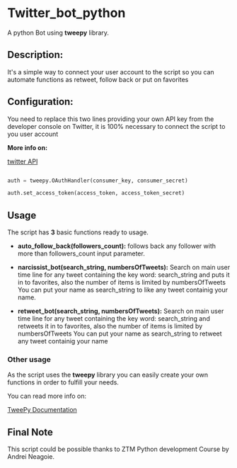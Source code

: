 # Twitter_bot_python

A python Bot using **tweepy** library.

## Description:

It's a simple way to connect your user account to the script so you can automate functions as retweet, follow back or put on favorites

## Configuration:

You need to replace this two lines providing your own API key from the developer console on Twitter, it is 100% necessary to connect the script to you user account

**More info on:**

[twitter API](https://developer.twitter.com/en/docs/twitter-api)

```python

auth = tweepy.OAuthHandler(consumer_key, consumer_secret)

auth.set_access_token(access_token, access_token_secret)

```

## Usage

The script has ****3**** basic functions ready to usage.

- **auto_follow_back(followers_count):** follows back any follower with more than followers_count input parameter.
- **narcissist_bot(search_string, numbersOfTweets):** Search on main user time line for any tweet containing the key word: search_string and puts it in to favorites, also the number of items is limited by numbersOfTweets
You can put your name as search_string to like any tweet containig your name.

- **retweet_bot(search_string, numbersOfTweets):** Search on main user time line for any tweet containing the key word: search_string and retweets it in to favorites, also the number of items is limited by numbersOfTweets
You can put your name as search_string to retweet any tweet containig your name

### Other usage

As the script uses the ****tweepy**** library you can easily create your own functions in order to fulfill your needs.

You can read more info on:

[TweePy Documentation](https://docs.tweepy.org/en/latest/)

## Final Note

This script could be possible thanks to ZTM Python development Course by Andrei Neagoie.
